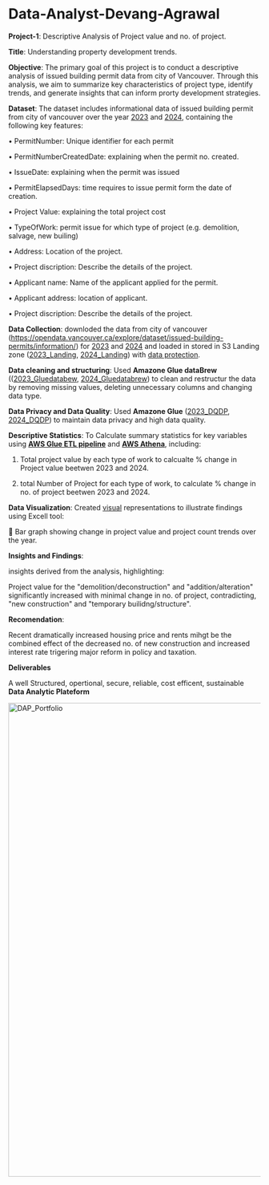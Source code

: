 # Data-Analyst-Devang-Agrawal
**Project-1**: Descriptive Analysis of Project value and no. of project.

**Title**: Understanding property development trends.

**Objective**: The primary goal of this project is to conduct a descriptive analysis of issued building permit data from city of Vancouver. Through this analysis, we aim to summarize key characteristics of project type, identify trends, and generate insights that can inform prorty development strategies.

**Dataset**: The dataset includes informational data of issued building permit from city of vancouver over the year <a href="2023_issued-building-permits .xlsx">2023</a> and <a href="2024_issued-building-permits.xlsx">2024</a>, containing the following key features:

•	PermitNumber: Unique identifier for each permit

•	PermitNumberCreatedDate: explaining when the permit no. created.

•	IssueDate: explaining when the permit was issued

•	PermitElapsedDays: time requires to issue permit form the date of creation.

•	Project Value: explaining the total project cost 

•	TypeOfWork: permit issue for which type of project (e.g. demolition, salvage, new builing)

•	Address: Location of the project.

•	Project discription: Describe the details of the project.

•	Applicant name: Name of the applicant applied for the permit.

•	Applicant address: location of applicant.

•	Project discription: Describe the details of the project.

**Data Collection**: downloded the data from city of vancouver (https://opendata.vancouver.ca/explore/dataset/issued-building-permits/information/) for <a href="2023_issued-building-permits .xlsx">2023</a> and <a href="2024_issued-building-permits.xlsx">2024</a> and loaded in stored in S3 Landing zone (<a href="S3 Storage design-2023.png">2023_Landing</a>, <a href="S3 Storage design-2024.png">2024_Landing</a>) with <a href="SS-S3_data protection encryption enabled.png"> data protection</a>.

**Data cleaning and structuring**: Used **Amazone Glue dataBrew** ((<a href="S3 Storage design-2023.png">2023_Gluedatabew</a>, <a href="S3 Storage design-2024.png">2024_Gluedatabrew</a>) to clean and restructur the data by removing missing values, deleting unnecessary columns and changing data type.

**Data Privacy and Data Quality**: Used **Amazone Glue** (<a href="DQDP_2023.png">2023_DQDP</a>, <a href="DQDP_2024.png">2024_DQDP</a>) to maintain data privacy and high data quality.

**Descriptive Statistics**:
To	Calculate summary statistics for key variables using <a href="ETL pipeline.png">**AWS Glue ETL pipeline**</a> and <a href="Athena_SQL_result02.png">**AWS Athena**</a>, including:

1) Total project value by each type of work to calcualte % change in Project value beetwen 2023 and 2024.

2) total Number of Project for each type of work, to calculate % change in no. of project beetwen 2023 and 2024.

**Data Visualization**: 
Created <a href="Development trend analysis.pdf">visual</a> representations to illustrate findings using Excell tool:
 
	Bar graph showing change in project value and project count trends over the year.

**Insights and Findings**:

insights derived from the analysis, highlighting:

Project value for the "demolition/deconstruction" and "addition/alteration" significantly increased with minimal change in no. of project, contradicting, "new construction" and "temporary builidng/structure".

**Recomendation**:

Recent dramatically increased housing price and rents mihgt be the combined effect of the decreased no. of new construction and increased interest rate trigering major reform in policy and taxation.

**Deliverables**

A well Structured, opertional, secure, reliable, cost efficent, sustainable **Data Analytic Plateform**

<img width="945" alt="DAP_Portfolio" src="https://github.com/user-attachments/assets/8dd1398d-da09-4123-be84-6fe05af95ef1">
